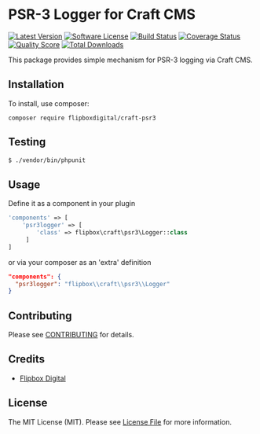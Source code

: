 # PSR-3 Logger for Craft CMS
[![Latest Version](https://img.shields.io/github/release/flipbox/craft-psr3.svg?style=flat-square)](https://github.com/flipbox/craft-psr3/releases)
[![Software License](https://img.shields.io/badge/license-MIT-brightgreen.svg?style=flat-square)](LICENSE.md)
[![Build Status](https://img.shields.io/travis/flipbox/craft-psr3/master.svg?style=flat-square)](https://travis-ci.org/flipbox/craft-psr3)
[![Coverage Status](https://img.shields.io/scrutinizer/coverage/g/flipbox/craft-psr3.svg?style=flat-square)](https://scrutinizer-ci.com/g/flipbox/craft-psr3/code-structure)
[![Quality Score](https://img.shields.io/scrutinizer/g/flipbox/craft-psr3.svg?style=flat-square)](https://scrutinizer-ci.com/g/flipbox/craft-psr3)
[![Total Downloads](https://img.shields.io/packagist/dt/flipboxdigital/craft-psr3.svg?style=flat-square)](https://packagist.org/packages/league/craft-psr3)

This package provides simple mechanism for PSR-3 logging via Craft CMS.

## Installation

To install, use composer:

```
composer require flipboxdigital/craft-psr3
```

## Testing

``` bash
$ ./vendor/bin/phpunit
```

## Usage
Define it as a component in your plugin
```php 
'components' => [
    'psr3logger' => [
        'class' => flipbox\craft\psr3\Logger::class
     ]
]
```
or via your composer as an 'extra' definition
```json
"components": {
  "psr3logger": "flipbox\\craft\\psr3\\Logger"
}
```

## Contributing

Please see [CONTRIBUTING](https://github.com/flipbox/craft-psr3/blob/master/CONTRIBUTING.md) for details.


## Credits

- [Flipbox Digital](https://github.com/flipbox)

## License

The MIT License (MIT). Please see [License File](https://github.com/flipbox/craft-psr3/blob/master/LICENSE) for more information.
